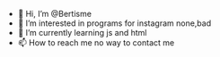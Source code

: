 - 👋 Hi, I’m @Bertisme
- 👀 I’m interested in programs for instagram none,bad 
- 🌱 I’m currently learning js and html
- 📫 How to reach me no way to contact me

<!---
Bertisme/Bertisme is a ✨ special ✨ repository because its `README.md` (this file) appears on your GitHub profile.
You can click the Preview link to take a look at your changes.
--->
